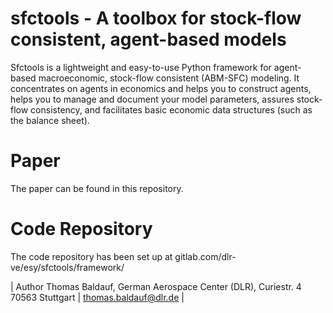 # sfctools - A toolbox for stock-flow consistent, agent-based models

Sfctools is a lightweight and easy-to-use Python framework for agent-based macroeconomic, stock-flow consistent (ABM-SFC) modeling. It concentrates on agents in economics and helps you to construct agents, helps you to manage and document your model parameters, assures stock-flow consistency, and facilitates basic economic data structures (such as the balance sheet).


# Paper 

The paper can be found in this repository.

# Code Repository 

The code repository has been set up at gitlab.com/dlr-ve/esy/sfctools/framework/


| Author Thomas Baldauf, German Aerospace Center (DLR), Curiestr. 4 70563 Stuttgart | thomas.baldauf@dlr.de | 

